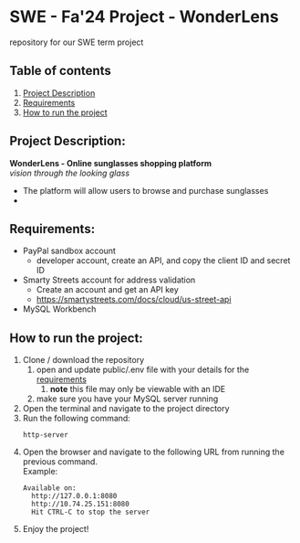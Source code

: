 # SWE - Fa'24 Project - WonderLens
repository for our SWE term project


## Table of contents
1. [Project Description](#project-description)
2. [Requirements](#requirements)
3. [How to run the project](#How-to-run-the-project)  


## Project Description:
**WonderLens - Online sunglasses shopping platform**  
*vision through the looking glass*
- The platform will allow users to browse and purchase sunglasses  
- 


## Requirements:
- PayPal sandbox account
  - developer account, create an API, and copy the client ID and secret ID
- Smarty Streets account for address validation
  - Create an account and get an API key
  - https://smartystreets.com/docs/cloud/us-street-api
- MySQL Workbench

## How to run the project:
1. Clone / download the repository
   1. open and update public/.env file with your details for the [requirements](#requirements)
      1. **note** this file may only be viewable with an IDE 
   2. make sure you have your MySQL server running
2. Open the terminal and navigate to the project directory
3. Run the following command:
    ```
    http-server 
    ```
4. Open the browser and navigate to the following URL from running the previous command. 
 <br>Example:
    ``` 
    Available on:
      http://127.0.0.1:8080
      http://10.74.25.151:8080
      Hit CTRL-C to stop the server
      ```
5. Enjoy the project!
